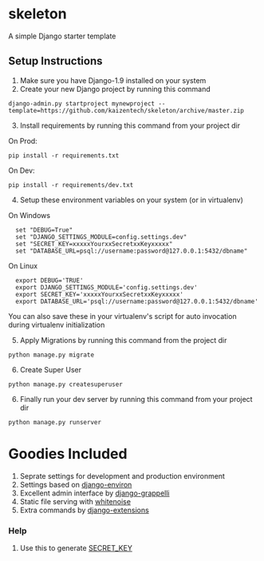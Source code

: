 # skeleton
A simple Django starter template

## Setup Instructions ##
1. Make sure you have Django-1.9 installed on your system
2. Create your new Django project by running this command

  `django-admin.py startproject mynewproject --template=https://github.com/kaizentech/skeleton/archive/master.zip`

3. Install requirements by running this command from your project dir

  On Prod:

  `pip install -r requirements.txt`

  On Dev:

  `pip install -r requirements/dev.txt`

4. Setup these environment variables on your system (or in virtualenv)


On Windows

```
  set "DEBUG=True"
  set "DJANGO_SETTINGS_MODULE=config.settings.dev"
  set "SECRET_KEY=xxxxxYourxxSecretxxKeyxxxxx"
  set "DATABASE_URL=psql://username:password@127.0.0.1:5432/dbname"
```

  On Linux

```
  export DEBUG='TRUE'
  export DJANGO_SETTINGS_MODULE='config.settings.dev'
  export SECRET_KEY='xxxxxYourxxSecretxxKeyxxxxx'
  export DATABASE_URL='psql://username:password@127.0.0.1:5432/dbname'
```

You can also save these in your virtualenv's script for auto invocation during virtualenv initialization

5. Apply Migrations by running this command from the project dir

  `python manage.py migrate`

6. Create Super User

  `python manage.py createsuperuser`

6. Finally run your dev server by running this command from your project dir

  `python manage.py runserver`

# Goodies Included #
1. Seprate settings for development and production environment
2. Settings based on [django-environ](https://django-environ.readthedocs.org/en/latest/)
3. Excellent admin interface by [django-grappelli](https://django-grappelli.readthedocs.org/en/latest/index.html)
4. Static file serving with [whitenoise](https://github.com/evansd/whitenoise)
5. Extra commands by [django-extensions](https://github.com/django-extensions/django-extensions)

### Help ###
1. Use this to generate [SECRET_KEY](http://www.miniwebtool.com/django-secret-key-generator/)